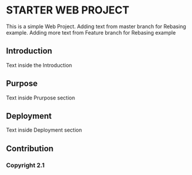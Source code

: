# STARTER WEB PROJECT

This is a simple Web Project. Adding text from master branch for Rebasing example. Adding more text from Feature branch for Rebasing example

## Introduction

Text inside the Introduction

## Purpose

Text inside Prurpose section

## Deployment

Text inside Deployment section

## Contribution


### Copyright 2.1
